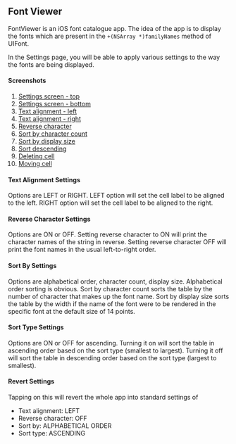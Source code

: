 ## Font Viewer ##

FontViewer is an iOS font catalogue app. The idea of the app is to display the fonts which are present in the `+(NSArray *)familyNames` method of UIFont. 

In the Settings page, you will be able to apply various settings to the way the fonts are being displayed.

#### Screenshots ####

1. [Settings screen - top](https://github.com/devacto/fontviewer-ios/blob/master/screenshots/01_settings_top.png)
2. [Settings screen - bottom](https://github.com/devacto/fontviewer-ios/blob/master/screenshots/02_settings_bottom.png)
3. [Text alignment - left](https://github.com/devacto/fontviewer-ios/blob/master/screenshots/03_text_alignment_left.png)
4. [Text alignment - right](https://github.com/devacto/fontviewer-ios/blob/master/screenshots/04_text_alignment_right.png)
5. [Reverse character](https://github.com/devacto/fontviewer-ios/blob/master/screenshots/05_reverse_character.png)
6. [Sort by character count](https://github.com/devacto/fontviewer-ios/blob/master/screenshots/06_sort_by_character_count.png)
7. [Sort by display size](https://github.com/devacto/fontviewer-ios/blob/master/screenshots/07_sort_by_display_size.png)
8. [Sort descending](https://github.com/devacto/fontviewer-ios/blob/master/screenshots/08_sort_descending.png)
9. [Deleting cell](https://github.com/devacto/fontviewer-ios/blob/master/screenshots/09_deleting_cell.png)
10. [Moving cell](https://github.com/devacto/fontviewer-ios/blob/master/screenshots/10_moving_cell.png)

#### Text Alignment Settings ####

Options are LEFT or RIGHT. LEFT option will set the cell label to be aligned to the left. RIGHT option will set the cell label to be aligned to the right.

#### Reverse Character Settings ####

Options are ON or OFF. Setting reverse character to ON will print the character names of the string in reverse. Setting reverse character OFF will print the font names in the usual left-to-right order.

#### Sort By Settings ####

Options are alphabetical order, character count, display size. Alphabetical order sorting is obvious. Sort by character count sorts the table by the number of character that makes up the font name. Sort by display size sorts the table by the width if the name of the font were to be rendered in the specific font at the default size of 14 points.

#### Sort Type Settings ####

Options are ON or OFF for ascending. Turning it on will sort the table in ascending order based on the sort type (smallest to largest). Turning it off will sort the table in descending order based on the sort type (largest to smallest).

#### Revert Settings ####

Tapping on this will revert the whole app into standard settings of 
* Text alignment: LEFT
* Reverse character: OFF
* Sort by: ALPHABETICAL ORDER
* Sort type: ASCENDING
